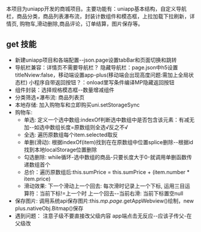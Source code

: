 本项目为uniapp开发的商城项目。主要功能有：uniapp基本结构，自定义导航栏，商品分类，商品列表瀑布流，封装计数组件和模态框，上拉加载下拉刷新，详情页, 购物车,滑动删除,商品评论，订单结算，图片保存等。
## get 技能
- 新建uniapp项目和各端配置--json.page设置tabBar和页面切换和跳转
- 导航栏兼容：详情页不需要导航栏？ 隐藏导航栏：page.json中h5设置titleNview:false，移动端设置app-plus(移动端会出现高度问题:需加上全局状态栏)
             小程序自带返回按钮？：onload里写条件编译MP隐藏返回按钮
- 组件封装：选择规格模态框--数量增减组件
- 分类筛选+瀑布流: 商品列表页
- 本地存储: 加入购物车和立即购买uni.setStorageSync
- 购物车: 
  - 单选: 定义一个选中数组:indexOf判断选中数组中是否包含该元素：有减无加--如选中数组长度=原数组则全选√反之不√  
  - 全选: 遍历原数组每个item.selected取反  
  - 单删(滑动): 根据indexOf(item)找到在在原数组中位置splice删除--根据id找到本地localStorage位置删除  
  - 勾选删除:  while循环-选中数组的商品-只要长度大于0-就调用单删函数传递数组首个  
  - 总价：遍历原数组后:this.sumPrice = this.sumPrice + (item.number * item.price)  
  - 滑动效果: 下一个滑动上一个回去: 每次滑时记录上一个下标, 运用三目运算符：当前下标!=上一个时 上一个回去--当前右滑:  当前下标置空null  
- 保存图片: 调用系统api保存图片:this.$mp.page.$getAppWebview()绘制，new plus.nativeObj.Bitmap()保存
- 遇到问题： 注意子级不要直接改父级内容 app端点击无反应--应该子传父-在父级改
